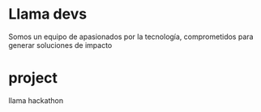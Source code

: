 
# Llama devs
Somos un equipo de apasionados por la tecnología, 
comprometidos para generar soluciones de impacto

# project
llama hackathon
